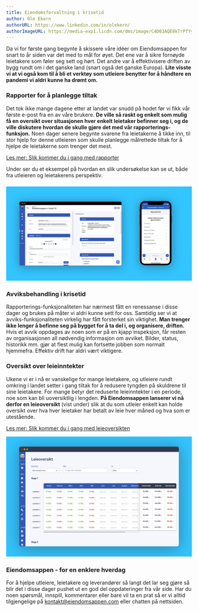 ```yaml
---
title: Eiendomsforvaltning i krisetid
author: Ole Ekern
authorURL: https://www.linkedin.com/in/olekern/
authorImageURL: https://media-exp1.licdn.com/dms/image/C4D03AQE8kTrPfYy6hQ/profile-displayphoto-shrink_800_800/0?e=1591833600&v=beta&t=wtBcvZoAcsIsA5Rb-aakilek4luikKQdzf6SnQaTbbY
---
```



Da vi for første gang begynte å skissere våre idéer om Eiendomsappen for snart to år siden var det med to mål for øyet. Det ene var å sikre fornøyde leietakere som føler seg sett og hørt. Det andre var å effektivisere driften av bygg rundt om i det ganske land (snart også det ganske Europa). **Lite visste vi at vi også kom til å bli et verktøy som utleiere benytter for å håndtere en pandemi vi aldri kunne ha drømt om.**

<!--truncate-->


### Rapporter for å planlegge tiltak
Det tok ikke mange dagene etter at landet var snudd på hodet før vi fikk vår første e-post fra en av våre brukere. **De ville så raskt og enkelt som mulig få en oversikt over situasjonen hver enkelt leietaker befinner seg i, og de ville diskutere hvordan de skulle gjøre det med vår rapporterings-funksjon.** Noen dager senere begynte svarene fra leietakerne å tikke inn, til stor hjelp for denne utleieren som skulle planlegge målrettede tiltak for å hjelpe de leietakerne som trenger det mest.

[Les mer: Slik kommer du i gang med rapporter](../../../../docs/landlord_reports)

Under ser du et eksempel på hvordan en slik undersøkelse kan se ut, både fra utleieren og leietakerens perspektiv.

### 
![rapporter](assets/reports.png)

### Avviksbehandling i krisetid

Rapporterings-funksjonaliteten har nærmest fått en renessanse i disse dager og brukes på måter vi aldri kunne sett for oss. Samtidig ser vi at avviks-funksjonaliteten virkelig har fått forsterket sin viktighet. **Man trenger ikke lenger å befinne seg på bygget for å ta del i, og organisere, driften.** Hvis et avvik oppdages av noen som er på en kjapp inspeksjon, får resten av organisasjonen all nødvendig informasjon om avviket. Bilder, status, historikk mm. gjør at flest mulig kan fortsette jobben som normalt hjemmefra. Effektiv drift har aldri vært viktigere.

### Oversikt over leieinntekter

Ukene vi er i nå er vanskelige for mange leietakere, og utleiere rundt omkring i landet setter i gang tiltak for å redusere tyngden på skuldrene til sine leietakere. For mange betyr det reduserte leieinntekter i en periode, noe som kan bli uoversiktlig i lengden. **På Eiendomsappen lanserer vi nå derfor en leieoversikt** (vist under) slik at du som utleier enkelt kan holde oversikt over hva hver leietaker har betalt av leie hver måned og hva som er utestående.

[Les mer: Slik kommer du i gang med leieoversikten](../../../../docs/landlord_incomeoverview)

![Inntektsoversikt](assets/incomeOverview.png)


### Eiendomsappen - for en enklere hverdag

For å hjelpe utleiere, leietakere og leverandører så langt det lar seg gjøre så blir det i disse dager pushet ut en god del oppdateringer fra vår side. Har du noen spørsmål, innspill, kommentarer eller bare vil ta en prat så er vi alltid tilgjengelige på [kontakt@eiendomsappen.com](mailto:kontakt@eiendomsappen.com) eller chatten på nettsiden.